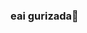 ### eai gurizada👋

<!--
**EduardoReis13/EduardoReis13** is a ✨ _special_ ✨ repository because its `README.md` (this file) appears on your GitHub profile.

### Here are some ideas to get you started:

 * 🔭 I’m currently working on Calistênico e futuro MR.Olympia
 * 🌱 I’m currently learning on Téc.Informática
 * 👯 I’m looking to collaborate on ...
 * 🤔 I’m looking for help with ...
 * 💬 Ask me about ...
 * 📫 eduardoreisrodrigues3@gmail.com
 * 😄 Pronouns: ACA/DEMIA
 * ⚡ Fun fact: ...
--> 

